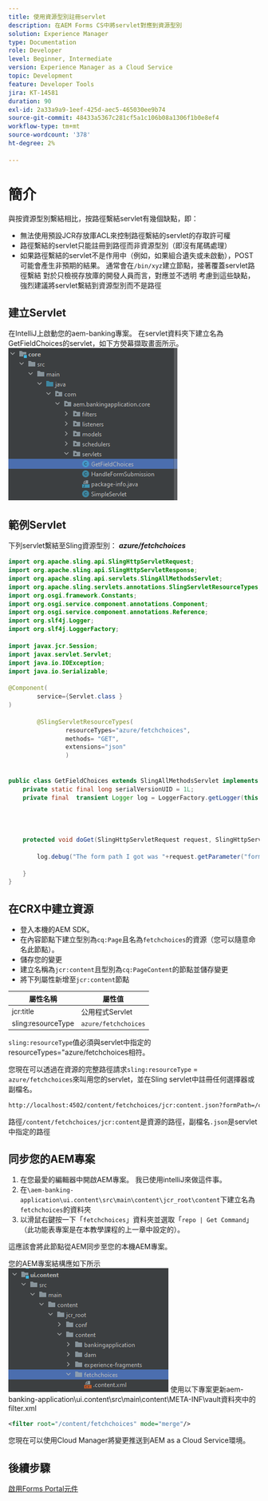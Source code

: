 ```yaml
---
title: 使用資源型別註冊servlet
description: 在AEM Forms CS中將servlet對應到資源型別
solution: Experience Manager
type: Documentation
role: Developer
level: Beginner, Intermediate
version: Experience Manager as a Cloud Service
topic: Development
feature: Developer Tools
jira: KT-14581
duration: 90
exl-id: 2a33a9a9-1eef-425d-aec5-465030ee9b74
source-git-commit: 48433a5367c281cf5a1c106b08a1306f1b0e8ef4
workflow-type: tm+mt
source-wordcount: '378'
ht-degree: 2%

---
```


# 簡介

與按資源型別繫結相比，按路徑繫結servlet有幾個缺點，即：

* 無法使用預設JCR存放庫ACL來控制路徑繫結的servlet的存取許可權
* 路徑繫結的servlet只能註冊到路徑而非資源型別（即沒有尾碼處理）
* 如果路徑繫結的servlet不是作用中（例如，如果組合遺失或未啟動），POST可能會產生非預期的結果。 通常會在`/bin/xyz`建立節點，接著覆蓋servlet路徑繫結
對於只檢視存放庫的開發人員而言，對應並不透明
考慮到這些缺點，強烈建議將servlet繫結到資源型別而不是路徑

## 建立Servlet

在IntelliJ上啟動您的aem-banking專案。 在servlet資料夾下建立名為GetFieldChoices的servlet，如下方熒幕擷取畫面所示。
![選擇](assets/fetchchoices.png)

## 範例Servlet

下列servlet繫結至Sling資源型別： _**azure/fetchchoices**_



```java
import org.apache.sling.api.SlingHttpServletRequest;
import org.apache.sling.api.SlingHttpServletResponse;
import org.apache.sling.api.servlets.SlingAllMethodsServlet;
import org.apache.sling.servlets.annotations.SlingServletResourceTypes;
import org.osgi.framework.Constants;
import org.osgi.service.component.annotations.Component;
import org.osgi.service.component.annotations.Reference;
import org.slf4j.Logger;
import org.slf4j.LoggerFactory;

import javax.jcr.Session;
import javax.servlet.Servlet;
import java.io.IOException;
import java.io.Serializable;

@Component(
        service={Servlet.class }
)

        @SlingServletResourceTypes(
                resourceTypes="azure/fetchchoices",
                methods= "GET",
                extensions="json"
                )


public class GetFieldChoices extends SlingAllMethodsServlet implements Serializable {
    private static final long serialVersionUID = 1L;
    private final  transient Logger log = LoggerFactory.getLogger(this.getClass());


   

    protected void doGet(SlingHttpServletRequest request, SlingHttpServletResponse response) {

        log.debug("The form path I got was "+request.getParameter("formPath"));

    }
}
```

## 在CRX中建立資源

* 登入本機的AEM SDK。
* 在內容節點下建立型別為`cq:Page`且名為`fetchchoices`的資源（您可以隨意命名此節點）。
* 儲存您的變更
* 建立名稱為`jcr:content`且型別為`cq:PageContent`的節點並儲存變更
* 將下列屬性新增至`jcr:content`節點

| 屬性名稱 | 屬性值 |
|--------------------|--------------------|
| jcr:title | 公用程式Servlet |
| sling:resourceType | `azure/fetchchoices` |


`sling:resourceType`值必須與servlet中指定的resourceTypes=&quot;azure/fetchchoices相符。

您現在可以透過在資源的完整路徑請求`sling:resourceType` = `azure/fetchchoices`來叫用您的servlet，並在Sling servlet中註冊任何選擇器或副檔名。

```html
http://localhost:4502/content/fetchchoices/jcr:content.json?formPath=/content/forms/af/forrahul/jcr:content/guideContainer
```

路徑`/content/fetchchoices/jcr:content`是資源的路徑，副檔名`.json`是servlet中指定的路徑

## 同步您的AEM專案

1. 在您最愛的編輯器中開啟AEM專案。 我已使用intelliJ來做這件事。
1. 在`\aem-banking-application\ui.content\src\main\content\jcr_root\content`下建立名為`fetchchoices`的資料夾
1. 以滑鼠右鍵按一下「`fetchchoices`」資料夾並選取「`repo | Get Command`」（此功能表專案是在本教學課程的上一章中設定的）。

這應該會將此節點從AEM同步至您的本機AEM專案。

您的AEM專案結構應如下所示
![resource-resolver](assets/mapping-servlet-resource.png)
使用以下專案更新aem-banking-application\ui.content\src\main\content\META-INF\vault資料夾中的filter.xml

```xml
<filter root="/content/fetchchoices" mode="merge"/>
```

您現在可以使用Cloud Manager將變更推送到AEM as a Cloud Service環境。

## 後續步驟

[啟用Forms Portal元件](./forms-portal-components.md)
